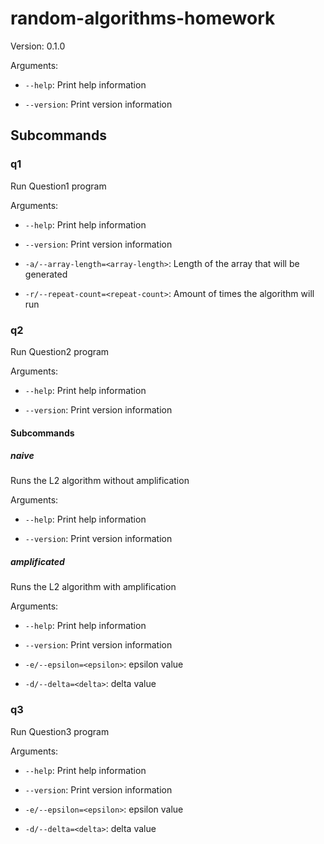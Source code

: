 # random-algorithms-homework

Version: 0.1.0

Arguments:

* `--help`: Print help information

* `--version`: Print version information

## Subcommands

### q1

Run Question1 program

Arguments:

* `--help`: Print help information

* `--version`: Print version information

* `-a/--array-length=<array-length>`: Length of the array that will be generated

* `-r/--repeat-count=<repeat-count>`: Amount of times the algorithm will run

### q2

Run Question2 program

Arguments:

* `--help`: Print help information

* `--version`: Print version information

#### Subcommands

##### naive

Runs the L2 algorithm without amplification

Arguments:

* `--help`: Print help information

* `--version`: Print version information

##### amplificated

Runs the L2 algorithm with amplification

Arguments:

* `--help`: Print help information

* `--version`: Print version information

* `-e/--epsilon=<epsilon>`: epsilon value

* `-d/--delta=<delta>`: delta value

### q3

Run Question3 program

Arguments:

* `--help`: Print help information

* `--version`: Print version information

* `-e/--epsilon=<epsilon>`: epsilon value

* `-d/--delta=<delta>`: delta value